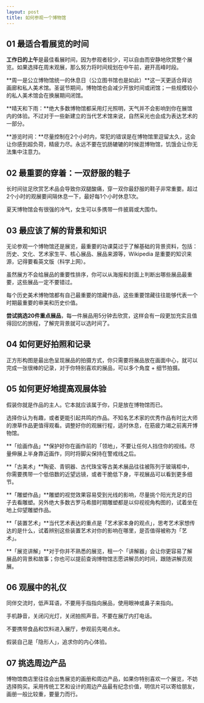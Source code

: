 ```yaml
---
layout: post
title: 如何参观一个博物馆
---
```


## 01 最适合看展览的时间

**工作日的上午**是最佳看展时间，因为参观者较少，可以自由而安静地欣赏整个展览。如果选择在周末观展，那么努力将时间规划在中午前，避开高峰时段。

**周一是公立博物馆统一的休息日（公立图书馆也是如此）**这一天更适合拜访画廊和私人美术馆。圣诞节期间，博物馆也会减少开放时间或闭馆；一些规模较小的私人美术馆会在换展期间闭馆。

**晴天和下雨：**绝大多数博物馆都采用灯光照明，天气并不会影响到你在展馆内的体验。不过对于一些新建立的当代艺术馆来说，自然采光也会成为表达艺术的一部分。

**游览时间：**尽量控制在2个小时内，常犯的错误是在博物馆里逗留太久，这会让你感到超负荷，精疲力尽。永远不要在饥肠辘辘的时候逛博物馆，饥饿会让你无法集中注意力。

## 02 最重要的穿着：一双舒服的鞋子

长时间驻足欣赏艺术品会导致你双腿酸痛，穿一双你最舒服的鞋子非常重要。超过2个小时的观展要间隔休息一下，最好每1个小时休息1次。

夏天博物馆会有很强的冷气，女生可以多携带一件披肩或大围巾。

## 03 最应该了解的背景和知识

无论参观一个博物馆还是展览，最重要的功课莫过于了解基础的背景资料，包括：历史、文化、艺术家生平、核心展品、展品来源等，Wikipedia 是重要的知识来源，记得要看英文版（科学上网）。


虽然展方不会给展品的重要性排序，你可以从海报和封面上判断出哪些展品最重要，这些展品一定不要错过。

每个历史美术博物馆都有自己最重要的馆藏作品，这些重要馆藏往往能够代表一个时期最重要的审美和历史价值。

**尝试挑选20件重点展品**，每一件展品用5分钟去欣赏，这样会有一段更加充实且值得回忆的旅程，了解完背景就可以选时间了。

## 04 如何更好拍照和记录

正方形构图是最出色呈现展品的拍摄方式，你只需要将展品放在画面中心，就可以完成一张很棒的记录，对于你特别喜欢的展品，可以多个角度 + 细节拍摄。

## 05 如何更好地提高观展体验

假装你就是作品的主人。它本就应该属于你，只是放在博物馆而已。

选择你认为有趣，或者更能引起共鸣的作品。不知名艺术家的优秀作品有时比大师的潦草作品更值得观看。调整好你的观展行程，适时休息，在筋疲力竭之前离开博物馆。

**「绘画作品」**保护好你在画作前的「领地」，不要让任何人挡住你的视线。尽量伸展上半身靠近画作，同时将脚尖保持在警戒线之后。

**「古美术」**陶瓷、青铜器、古代珠宝等古美术展品往往被陈列于玻璃柜中，你需要携带一个低倍数的近望远镜，或者干脆低下身，平视展品可以看到更多细节。

**「雕塑作品」**雕塑的视觉效果容易受到光线的影响，尽量挑个阳光充足的日子去看雕塑。另外绝大多数古罗马希腊时期雕塑都是以仰视视角构图的，试着坐在地上仰望雕塑作品。

**「装置艺术」**当代艺术表达的重点是「艺术家本身的观点」，思考艺术家想传达的是什么，试着辨别这些装置艺术对你的影响在哪里，是否值得被称为「艺术」。

**「展览讲解」**对于你并不熟悉的展览，租一个「讲解器」会让你更容易了解展品的背景和故事；你也可以提前查询博物馆志愿讲解员的时间，跟随讲解员观展。

## 06 观展中的礼仪

同伴交流时，低声耳语，不要用手指指向展品，使用眼神或鼻子来指向。

手机静音，关闭闪光灯，关闭拍照声音。不要在展厅内打电话。

不要携带食品和饮料进入展厅，参观前先喝点水。

假装自己是「隐形人」，追求你的内心体验。

## 07 挑选周边产品

博物馆商店里往往会出售展览的画册和周边产品，如果你特别喜欢一个展览，不妨选择购买。采用传统工艺和设计的周边产品最有纪念价值，明信片可以寄给朋友，画册一般比较重，要量力而行。
